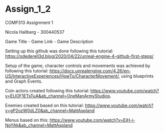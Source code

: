 # Assign_1_2
 COMP313 Assignment 1
 
 Nicola Hallberg - 300440537
 
 Game Title - Game Link - Game Description
 
 Setting up this github was done following this tutorial: https://odederell3d.blog/2020/04/22/unreal-engine-4-github-first-steps/
 
 Setup of the game, character controls and movements was achieved by following this tutorial: https://docs.unrealengine.com/4.26/en-US/InteractiveExperiences/HowTo/CharacterMovement/, using blueprints and Graph Events.

Coin actors created following this tutorial: https://www.youtube.com/watch?v=EUOF1ETsTuA&ab_channel=OneManArmyStudios.

Enemies created based on this tutorial: https://www.youtube.com/watch?v=gP2ozW0dLZ0&ab_channel=MattAspland

Menus based on this: https://www.youtube.com/watch?v=EjH-i-NoYAk&ab_channel=MattAspland
